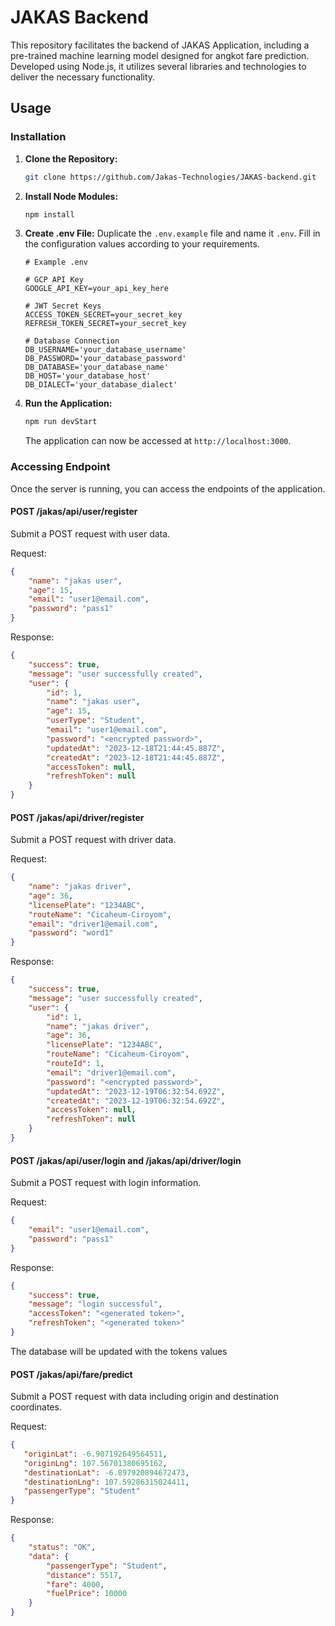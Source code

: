 
# JAKAS Backend

This repository facilitates the backend of JAKAS Application, including a pre-trained machine learning model designed for angkot fare prediction. Developed using Node.js, it utilizes several libraries and technologies to deliver the necessary functionality. 

## Usage
### Installation

1. **Clone the Repository:**
   ```bash
   git clone https://github.com/Jakas-Technologies/JAKAS-backend.git
   ```

2. **Install Node Modules:**
   ```bash
   npm install
   ```

3. **Create .env File:**
   Duplicate the `.env.example` file and name it `.env`. Fill in the configuration values according to your requirements.
   ```env
   # Example .env

   # GCP API Key
   GOOGLE_API_KEY=your_api_key_here

   # JWT Secret Keys
   ACCESS_TOKEN_SECRET=your_secret_key
   REFRESH_TOKEN_SECRET=your_secret_key

   # Database Connection
   DB_USERNAME='your_database_username'
   DB_PASSWORD='your_database_password'
   DB_DATABASE='your_database_name'
   DB_HOST='your_database_host'
   DB_DIALECT='your_database_dialect'
   ```
    

4. **Run the Application:**
   ```bash
   npm run devStart
   ```

   The application can now be accessed at `http://localhost:3000`.

### Accessing Endpoint

Once the server is running, you can access the endpoints of the application.

#### POST /jakas/api/user/register

Submit a POST request with user data.

Request:
```json
{
    "name": "jakas user",
    "age": 15,
    "email": "user1@email.com",
    "password": "pass1"
}

```

Response:
```json
{
    "success": true,
    "message": "user successfully created",
    "user": {
        "id": 1,
        "name": "jakas user",
        "age": 15,
        "userType": "Student",
        "email": "user1@email.com",
        "password": "<encrypted password>",
        "updatedAt": "2023-12-18T21:44:45.887Z",
        "createdAt": "2023-12-18T21:44:45.887Z",
        "accessToken": null,
        "refreshToken": null
    }
}
```

#### POST /jakas/api/driver/register

Submit a POST request with driver data.

Request:
```json
{
    "name": "jakas driver",
    "age": 36,
    "licensePlate": "1234ABC",
    "routeName": "Cicaheum-Ciroyom",
    "email": "driver1@email.com",
    "password": "word1"
}

```

Response:
```json
{
    "success": true,
    "message": "user successfully created",
    "user": {
        "id": 1,
        "name": "jakas driver",
        "age": 36,
        "licensePlate": "1234ABC",
        "routeName": "Cicaheum-Ciroyom",
        "routeId": 1,
        "email": "driver1@email.com",
        "password": "<encrypted password>",
        "updatedAt": "2023-12-19T06:32:54.692Z",
        "createdAt": "2023-12-19T06:32:54.692Z",
        "accessToken": null,
        "refreshToken": null
    }
}
```
#### POST /jakas/api/user/login and /jakas/api/driver/login

Submit a POST request with login information.

Request:
```json
{
    "email": "user1@email.com",
    "password": "pass1"
}

```

Response:
```json
{
    "success": true,
    "message": "login successful",
    "accessToken": "<generated token>",
    "refreshToken": "<generated token>"
}
```

The database will be updated with the tokens values


#### POST /jakas/api/fare/predict

Submit a POST request with data including origin and destination coordinates.

Request:
```json
{
   "originLat": -6.907192649564511,
   "originLng": 107.56701380695162,
   "destinationLat": -6.897920894672473,
   "destinationLng": 107.59286315024411,
   "passengerType": "Student"
}

```

Response:
```json
{
    "status": "OK",
    "data": {
        "passengerType": "Student",
        "distance": 5517,
        "fare": 4000,
        "fuelPrice": 10000
    }
}
```